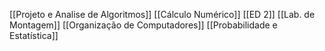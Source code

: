 [[Projeto e Analise de Algoritmos]]
[[Cálculo Numérico]]
[[ED 2]]
[[Lab. de Montagem]]
[[Organização de Computadores]]
[[Probabilidade e Estatística]]